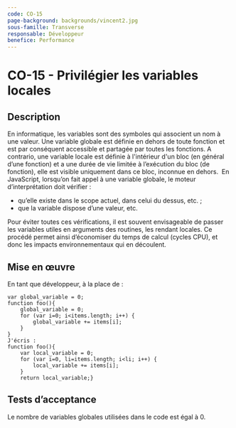 ```yaml
---
code: CO-15
page-background: backgrounds/vincent2.jpg
sous-famille: Transverse
responsable: Développeur
benefice: Performance
---
```

# CO-15 - Privilégier les variables locales

## Description

En informatique, les variables sont des symboles qui associent un nom à une valeur. Une variable globale est définie en dehors de toute fonction et est par conséquent accessible et partagée par toutes les fonctions. A contrario, une variable locale est définie à l'intérieur d'un bloc (en général d’une fonction) et a une durée de vie limitée à l’exécution du bloc (de fonction), elle est visible uniquement dans ce bloc, inconnue en dehors. 
En JavaScript, lorsqu’on fait appel à une variable globale, le moteur d’interprétation doit vérifier :

* qu’elle existe dans le scope actuel, dans celui du dessus, etc. ;
* que la variable dispose d’une valeur, etc.

Pour éviter toutes ces vérifications, il est souvent envisageable de passer les variables utiles en arguments des routines, les rendant locales. Ce procédé permet ainsi d’économiser du temps de calcul (cycles CPU), et donc les impacts environnementaux qui en découlent.

## Mise en œuvre

En tant que développeur, à la place de :

```
var global_variable = 0;
function foo(){
    global_variable = 0;
    for (var i=0; i<items.length; i++) {
        global_variable += items[i];
    }
}
J'écris :
function foo(){
    var local_variable = 0;
    for (var i=0, li=items.length; i<li; i++) {
        local_variable += items[i];
    }
    return local_variable;}
```

## Tests d’acceptance

Le nombre de variables globales utilisées dans le code est égal à 0.
